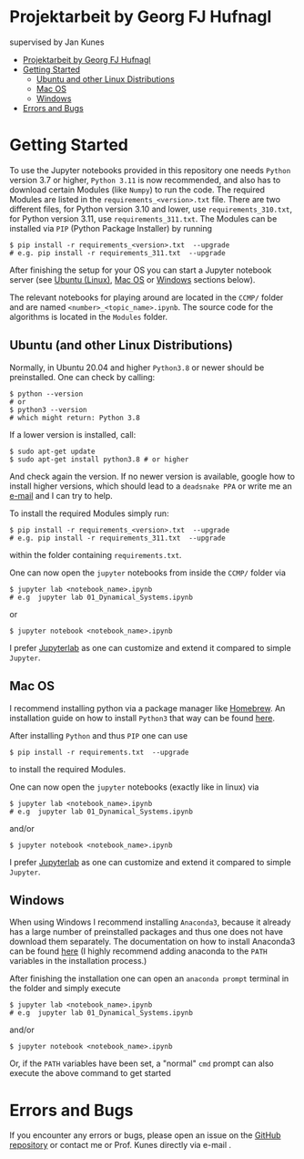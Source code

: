 # Projektarbeit by Georg FJ Hufnagl

supervised by Jan Kunes

<!-- TOC -->

- [Projektarbeit by Georg FJ Hufnagl](#projektarbeit-by-georg-fj-hufnagl)
- [Getting Started](#getting-started)
	- [Ubuntu and other Linux Distributions](#ubuntu-and-other-linux-distributions)
	- [Mac OS](#mac-os)
	- [Windows](#windows)
- [Errors and Bugs](#errors-and-bugs)

<!-- /TOC -->

# Getting Started

To use the Jupyter notebooks provided in this repository one needs `Python` version 3.7 or higher, `Python 3.11` is now recommended, and also has to download certain Modules (like `Numpy`) to run the code. The required Modules are listed in the `requirements_<version>.txt` file. There are two different files, for Python version 3.10 and lower, use `requirements_310.txt`, for Python version 3.11, use `requirements_311.txt`. The Modules can be installed via `PIP` (Python Package Installer) by running

    $ pip install -r requirements_<version>.txt  --upgrade
    # e.g. pip install -r requirements_311.txt  --upgrade

After finishing the setup for your OS you can start a Jupyter notebook server (see [Ubuntu (Linux)](#ubuntu-linux), [Mac OS](#mac-os) or [Windows](#windows) sections below).

The relevant notebooks for playing around are located in the `CCMP/` folder and are named `<number>_<topic_name>.ipynb`. The source code for the algorithms is located in the `Modules` folder.

## Ubuntu (and other Linux Distributions)

Normally, in Ubuntu 20.04 and higher `Python3.8` or newer should be preinstalled. One can check by calling:

    $ python --version
    # or
    $ python3 --version
    # which might return: Python 3.8

If a lower version is installed, call:

    $ sudo apt-get update
    $ sudo apt-get install python3.8 # or higher

And check again the version. If no newer version is available, google how to install higher versions, which should lead to a `deadsnake PPA` or write me an [e-mail](https://github.com/Georg912/Projektarbeit_Kunes/issues) and I can try to help.

To install the required Modules simply run:

    $ pip install -r requirements_<version>.txt  --upgrade
    # e.g. pip install -r requirements_311.txt  --upgrade

within the folder containing `requirements.txt`.

One can now open the `jupyter` notebooks from inside the `CCMP/` folder via

    $ jupyter lab <notebook_name>.ipynb
    # e.g  jupyter lab 01_Dynamical_Systems.ipynb

or

    $ jupyter notebook <notebook_name>.ipynb

I prefer [Jupyterlab](https://jupyterlab.readthedocs.io/en/stable/) as one can customize and extend it compared to simple `Jupyter`.

## Mac OS

I recommend installing python via a package manager like [Homebrew](https://brew.sh/). An installation guide on how to install `Python3` that way can be found [here](https://docs.python-guide.org/starting/install3/osx/).

After installing `Python` and thus `PIP` one can use

    $ pip install -r requirements.txt  --upgrade

to install the required Modules.

One can now open the `jupyter` notebooks (exactly like in linux) via

    $ jupyter lab <notebook_name>.ipynb
    # e.g  jupyter lab 01_Dynamical_Systems.ipynb

and/or

    $ jupyter notebook <notebook_name>.ipynb

I prefer [Jupyterlab](https://jupyterlab.readthedocs.io/en/stable/) as one can customize and extend it compared to simple `Jupyter`.

## Windows

When using Windows I recommend installing `Anaconda3`, because it already has a large number of preinstalled packages and thus one does not have download them separately. The documentation on how to install Anaconda3 can be found [here](https://docs.anaconda.com/anaconda/install/windows/) (I highly recommend adding anaconda to the `PATH` variables in the installation process.)

After finishing the installation one can open an `anaconda prompt` terminal in the folder and simply execute

    $ jupyter lab <notebook_name>.ipynb
    # e.g  jupyter lab 01_Dynamical_Systems.ipynb

and/or

    $ jupyter notebook <notebook_name>.ipynb

Or, if the `PATH` variables have been set, a "normal" `cmd` prompt can also execute the above command to get started

# Errors and Bugs

If you encounter any errors or bugs, please open an issue on the [GitHub repository](https://github.com/Georg912/Projektarbeit_Kunes/issues) or contact me or Prof. Kunes directly via e-mail .
